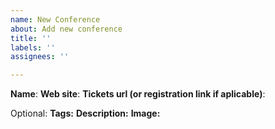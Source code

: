 ```yaml
---
name: New Conference
about: Add new conference
title: ''
labels: ''
assignees: ''

---
```


**Name**:
**Web site**:
**Tickets url (or registration link if aplicable)**:

Optional:
**Tags:**
**Description:**
**Image:**
